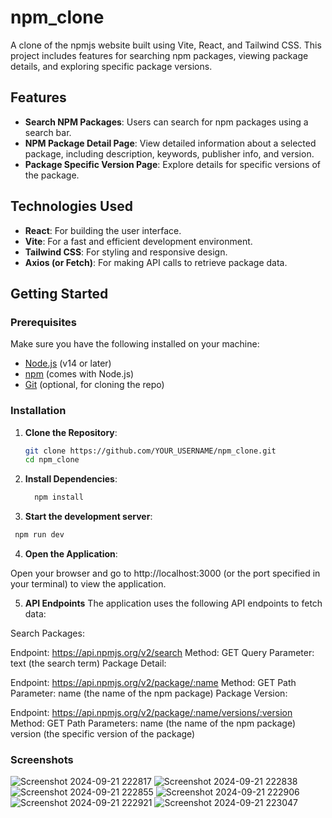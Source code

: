 # npm_clone

A clone of the npmjs website built using Vite, React, and Tailwind CSS. This project includes features for searching npm packages, viewing package details, and exploring specific package versions.

## Features

- **Search NPM Packages**: Users can search for npm packages using a search bar.
- **NPM Package Detail Page**: View detailed information about a selected package, including description, keywords, publisher info, and version.
- **Package Specific Version Page**: Explore details for specific versions of the package.

## Technologies Used

- **React**: For building the user interface.
- **Vite**: For a fast and efficient development environment.
- **Tailwind CSS**: For styling and responsive design.
- **Axios (or Fetch)**: For making API calls to retrieve package data.

## Getting Started

### Prerequisites

Make sure you have the following installed on your machine:

- [Node.js](https://nodejs.org/) (v14 or later)
- [npm](https://www.npmjs.com/) (comes with Node.js)
- [Git](https://git-scm.com/) (optional, for cloning the repo)

### Installation

1. **Clone the Repository**:

   ```bash
   git clone https://github.com/YOUR_USERNAME/npm_clone.git
   cd npm_clone
   ```

2. **Install Dependencies**:

   ```bash
     npm install
   ```

3. **Start the development server**:

  ```bash
   npm run dev
   ```

4. **Open the Application**:

  Open your browser and go to http://localhost:3000 (or the port specified in your terminal) to view the application.

5. **API Endpoints**
The application uses the following API endpoints to fetch data:

Search Packages:

Endpoint: https://api.npmjs.org/v2/search
Method: GET
Query Parameter: text (the search term)
Package Detail:

Endpoint: https://api.npmjs.org/v2/package/:name
Method: GET
Path Parameter: name (the name of the npm package)
Package Version:

Endpoint: https://api.npmjs.org/v2/package/:name/versions/:version
Method: GET
Path Parameters:
name (the name of the npm package)
version (the specific version of the package)

### Screenshots  

![Screenshot 2024-09-21 222817](https://github.com/user-attachments/assets/f06db1ef-42bf-4670-a838-523ba744e0c6)
![Screenshot 2024-09-21 222838](https://github.com/user-attachments/assets/245af43d-d8d4-4762-a6d7-ff05423c4db9)
![Screenshot 2024-09-21 222855](https://github.com/user-attachments/assets/4c49a11e-3ffa-465b-b60a-f344b9ca2d74)
![Screenshot 2024-09-21 222906](https://github.com/user-attachments/assets/7f8233e8-403d-4010-9692-f274c2890b34)
![Screenshot 2024-09-21 222921](https://github.com/user-attachments/assets/b6644cb0-cd8a-416a-96be-cf4f8bb2cbca)
![Screenshot 2024-09-21 223047](https://github.com/user-attachments/assets/d31b7381-28c6-431f-9231-d448bd2bec46)

